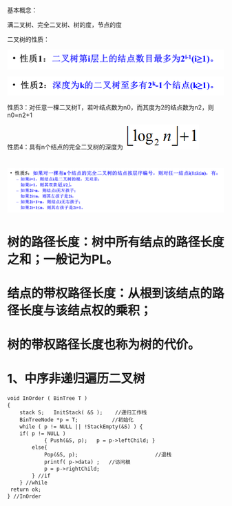 基本概念：

满二叉树、完全二叉树、树的度，节点的度

二叉树的性质：

![](/assets/import7.png)

![](/assets/import8.png)

性质3：对任意一棵二叉树T，若叶结点数为n0，而其度为2的结点数为n2，则n0=n2+1

性质4：具有n个结点的完全二叉树的深度为 ![](/assets/import5.png)

# ![](/assets/import6.png)

# 树的路径长度：树中所有结点的路径长度之和；一般记为PL。

# 结点的带权路径长度：从根到该结点的路径长度与该结点权的乘积；

# 树的带权路径长度也称为树的代价。



# 1、中序非递归遍历二叉树

```
void InOrder ( BinTree T ) 
{
    stack S;   InitStack( &S );    //递归工作栈
    BinTreeNode *p = T;           //初始化
    while ( p != NULL || !StackEmpty(&S) ) {
	if( p != NULL ) 
            { Push(&S, p);   p = p->leftChild; }
        else{         
            Pop(&S, p);                         //退栈
            printf( p->data) ;   //访问根
            p = p->rightChild;               
        } //if
    } //while
 return ok;
} //InOrder
```



